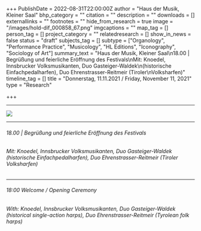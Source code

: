 +++
PublishDate = 2022-08-31T22:00:00Z
author = "Haus der Musik, Kleiner Saal"
bhp_category = ""
citation = ""
description = ""
downloads = []
externallinks = ""
footnotes = ""
hide_from_research = true
image = "/images/hold-dif_000858_67.png"
imgcaptions = ""
map_tag = []
person_tag = []
project_category = ""
relatedresearch = []
show_in_news = false
status = "draft"
subjects_tag = []
subtype = ["Organology", "Performance Practice", "Musicology", "HL Editions", "Iconography", "Sociology of Art"]
summary_text = "Haus der Musik, Kleiner Saal\n18.00 | Begrüßung und feierliche Eröffnung des Festivals\nMit: Knoedel, Innsbrucker Volksmusikanten, Duo Gasteiger-Waldek\n(historische Einfachpedalharfen), Duo Ehrenstrasser-Reitmeir (Tiroler\nVolksharfen)"
timeline_tag = []
title = "Donnerstag, 11.11.2021 / Friday, November 11, 2021"
type = "Research"

+++
***

![](/images/hold-dif_000858_67.png)

***

###### 18.00 | Begrüßung und feierliche Eröffnung des Festivals

###### Mit: Knoedel, Innsbrucker Volksmusikanten, Duo Gasteiger-Waldek (historische Einfachpedalharfen), Duo Ehrenstrasser-Reitmeir (Tiroler Volksharfen)

***

###### 18:00    Welcome / Opening Ceremony 

###### With: Knoedel, Innsbrucker Volksmusikanten, Duo Gasteiger-Waldek (historical single-action harps), Duo Ehrenstrasser-Reitmeir (Tyrolean folk harps)

###### 